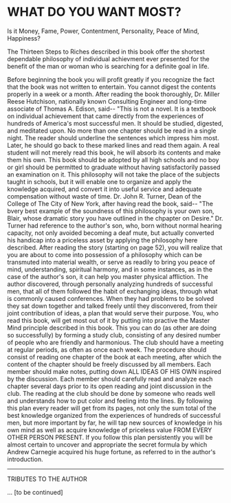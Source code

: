 # WHAT DO YOU WANT MOST?

Is it Money, Fame, Power, Contentment, Personality, Peace of Mind, Happiness?

The Thirteen Steps to Riches described in this book offer the shortest dependable philosophy of individual achievment ever presented for the benefit of the man or woman who is searching for a definite goal in life.

Before beginning the book you will profit greatly if you recognize the fact that the book was not written to entertain. You cannot digest the contents properly in a week or a month. After reading the book thoroughly, Dr. Miller Reese Hutchison, nationally known Consulting Engineer and long-time associate of Thomas A. Edison, said-- "This is not a novel. It is a textbook on individual achievement that came directly from the experiences of hundreds of America's most successful men. It should be studied, digested, and meditated upon. No more than one chapter should be read in a single night. The reader should underline the sentences which impress him most. Later, he should go back to these marked lines and read them again. A real student will not merely read this book, he will absorb its contents and make them his own. This book should be adopted by all high schools and no boy or girl should be permitted to graduate without having satisfactorily passed an examination on it. This philosophy will not take the place of the subjects taught in schools, but it will enable one to organize and apply the knowledge acquired, and convert it into useful service and adequate compensation without waste of time. Dr. John R. Turner, Dean of the College of The City of New York, after having read the book, said-- "The bvery best example of the soundness of this philosophy is your own son, Blair, whose dramatic story you have outlined in the chpapter on Desire." Dr. Turner had reference to the author's son, who, born without normal hearing capacity, not only avoided becoming a deaf mute, but actually converted his handicap into a priceless asset by applying the philosophy here described. After reading the story (starting on page 52), you will realize that you are about to come into possession of a philosophy which can be transmuted into material wealth, or serve as readily to bring you peace of mind, understanding, spiritual harmony, and in some instances, as in the case of the author's son, it can help you master physical affliction. The author discovered, through personally analyzing hundreds of successful men, that all of them followed the habit of exchanging ideas, through what is commonly caused conferences. When they had problems to be solved they sat down together and talked freely until they disconvered, from their joint contribution of ideas, a plan that would serve their purpose. You, who read this book, will get most out of it by putting into practive the Master Mind principle described in this book. This you can do (as other are doing so successfully) by forming a study club, consisting of any desired number of people who are friendly and harmonious. The club should have a meeting at regular periods, as often as once each week. The procedure should consist of reading one chapter of the book at each meeting, after which the content of the chapter should be freely discussed by all members. Each member should make notes, putting down ALL IDEAS OF HIS OWN inspired by the discussion. Each member should carefully read and analyze each chapter several days prior to its open reading and joint discussion in the club. The reading at the club should be done by someone who reads well and understands how to put color and feeling into the lines. By following this plan every reader will get from its pages, not only the sum total of the best knowledge organized from the experiences of hundreds of successful men, but more important by far, he will tap new sources of knowledge in his own mind as well as acquire knowledge of priceless value FROM EVERY OTHER PERSON PRESENT. If you follow this plan persistently you will be almost certain to uncover and appropriate the secret formula by which Andrew Carnegie acquired his huge fortune, as referred to in the author's introduction.

---

TRIBUTES TO THE AUTHOR

... [to be continued]